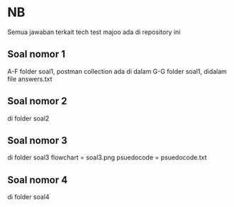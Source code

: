 # NB

Semua jawaban terkait tech test majoo ada di repository ini

## Soal nomor 1
A-F folder soal1, postman collection ada di dalam
G-G folder soal1, didalam file answers.txt

## Soal nomor 2
di folder soal2

## Soal nomor 3
di folder soal3
flowchart = soal3.png
psuedocode = psuedocode.txt

## Soal nomor 4
di folder soal4

